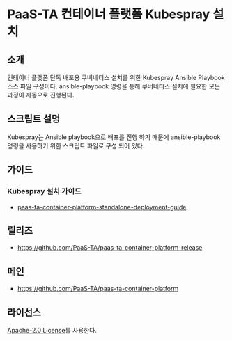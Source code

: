 # PaaS-TA 컨테이너 플랫폼 Kubespray 설치
## 소개

컨테이너 플랫폼 단독 배포용 쿠버네티스 설치를 위한 Kubespray Ansible Playbook 소스 파일 구성이다. ansible-playbook 명령을 통해 쿠버네티스 설치에 필요한 모든 과정이 자동으로 진행된다.

## 스크립트 설명
Kubespray는 Ansible playbook으로 배포를 진행 하기 때문에 ansible-playbook 명령을 사용하기 위한 스크립트 파일로 구성 되어 있다.

## 가이드
### Kubespray 설치 가이드
- [paas-ta-container-platform-standalone-deployment-guide](https://github.com/PaaS-TA/paas-ta-container-platform/blob/master/install-guide/standalone/paas-ta-container-platform-standalone-deployment-guide-v1.3.md)	

## 릴리즈
- https://github.com/PaaS-TA/paas-ta-container-platform-release  

## 메인
- https://github.com/PaaS-TA/paas-ta-container-platform  

## 라이선스
[Apache-2.0 License](http://www.apache.org/licenses/LICENSE-2.0)를 사용한다.
